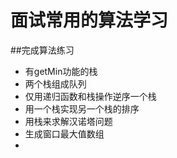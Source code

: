 # 面试常用的算法学习
##完成算法练习

* 有getMin功能的栈
* 两个栈组成队列
* 仅用递归函数和栈操作逆序一个栈
* 用一个栈实现另一个栈的排序
* 用栈来求解汉诺塔问题
* 生成窗口最大值数组
* 


